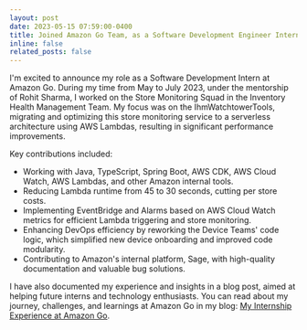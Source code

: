 ```yaml
---
layout: post
date: 2023-05-15 07:59:00-0400
title: Joined Amazon Go Team, as a Software Development Engineer Intern
inline: false
related_posts: false
---
```


I'm excited to announce my role as a Software Development Intern at Amazon Go. During my time from May to July 2023, under the mentorship of Rohit Sharma, I worked on the Store Monitoring Squad in the Inventory Health Management Team. My focus was on the IhmWatchtowerTools, migrating and optimizing this store monitoring service to a serverless architecture using AWS Lambdas, resulting in significant performance improvements.

Key contributions included:
- Working with Java, TypeScript, Spring Boot, AWS CDK, AWS Cloud Watch, AWS Lambdas, and other Amazon internal tools.
- Reducing Lambda runtime from 45 to 30 seconds, cutting per store costs.
- Implementing EventBridge and Alarms based on AWS Cloud Watch metrics for efficient Lambda triggering and store monitoring.
- Enhancing DevOps efficiency by reworking the Device Teams' code logic, which simplified new device onboarding and improved code modularity.
- Contributing to Amazon's internal platform, Sage, with high-quality documentation and valuable bug solutions.

I have also documented my experience and insights in a blog post, aimed at helping future interns and technology enthusiasts. You can read about my journey, challenges, and learnings at Amazon Go in my blog: [My Internship Experience at Amazon Go](https://medium.com/@ksheer.agrawal/amazon-internship-guide-ab7fd205382a).

